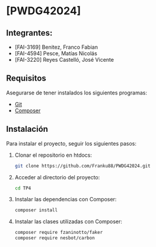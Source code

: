 # [PWDG42024]

## Integrantes:
- [FAI-3169] Benitez, Franco Fabian
- [FAI-4594] Pesce, Matías Nicolás
- [FAI-3220] Reyes Castelló, José Vicente



## Requisitos

Asegurarse de tener instalados los siguientes programas:
- [Git](https://git-scm.com/downloads)
- [Composer](https://getcomposer.org/download/)

## Instalación

Para instalar el proyecto, seguir los siguientes pasos:

1. Clonar el repositorio en htdocs:

    ```bash
    git clone https://github.com/Franku88/PWDG42024.git
    ```

2. Acceder al directorio del proyecto:

    ```bash
    cd TP4
    ```

3. Instalar las dependencias con Composer:

    ```bash
    composer install
    ```
    
4. Instalar las clases utilizadas con Composer:
    ```bash
    composer require fzaninotto/faker
    composer require nesbot/carbon
    ```
